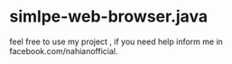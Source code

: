 # simlpe-web-browser.java

feel free to use my project , if you need help inform me in facebook.com/nahianofficial. 
